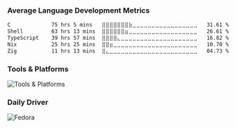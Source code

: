### Average Language Development Metrics
<!--START_SECTION:waka-->

```txt
C             75 hrs 5 mins   ⣿⣿⣿⣿⣿⣿⣿⣷⣀⣀⣀⣀⣀⣀⣀⣀⣀⣀⣀⣀⣀⣀⣀⣀⣀   31.61 %
Shell         63 hrs 13 mins  ⣿⣿⣿⣿⣿⣿⣶⣀⣀⣀⣀⣀⣀⣀⣀⣀⣀⣀⣀⣀⣀⣀⣀⣀⣀   26.61 %
TypeScript    39 hrs 57 mins  ⣿⣿⣿⣿⣄⣀⣀⣀⣀⣀⣀⣀⣀⣀⣀⣀⣀⣀⣀⣀⣀⣀⣀⣀⣀   16.82 %
Nix           25 hrs 25 mins  ⣿⣿⣶⣀⣀⣀⣀⣀⣀⣀⣀⣀⣀⣀⣀⣀⣀⣀⣀⣀⣀⣀⣀⣀⣀   10.70 %
Zig           11 hrs 13 mins  ⣿⣄⣀⣀⣀⣀⣀⣀⣀⣀⣀⣀⣀⣀⣀⣀⣀⣀⣀⣀⣀⣀⣀⣀⣀   04.73 %
```

<!--END_SECTION:waka-->

### Tools & Platforms
![Tools & Platforms](https://simpleskill.icons.workers.dev/svg?i=neovim,vault,bun,podman,ollama,github,firebase,googlecloud&theme=light)

### Daily Driver
![Fedora](https://simpleskill.icons.workers.dev/svg?i=fedora&theme=light)
